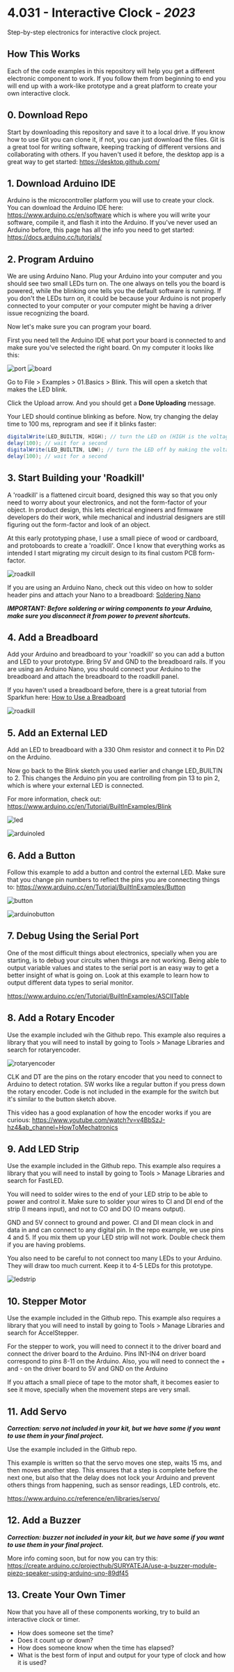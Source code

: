 # 4.031 - Interactive Clock - ***2023***

Step-by-step electronics for interactive clock project.

## How This Works

Each of the code examples in this repository will help you get a different electronic component to work. If you follow them from beginning to end you will end up with a work-like prototype and a great platform to create your own interactive clock.

## 0. Download Repo

Start by downloading this repository and save it to a local drive. If you know how to use Git you can clone it, if not, you can just download the files. Git is a great tool for writing software, keeping tracking of different versions and collaborating with others. If you haven't used it before, the desktop app is a great way to get started: https://desktop.github.com/

## 1. Download Arduino IDE

Arduino is the microcontroller platform you will use to create your clock. You can download the Arduino IDE here: https://www.arduino.cc/en/software which is where you will write your software, compile it, and flash it into the Arduino. If you've never used an Arduino before, this page has all the info you need to get started: https://docs.arduino.cc/tutorials/

## 2. Program Arduino

We are using Arduino Nano. Plug your Arduino into your computer and you should see two small LEDs turn on. The one always on tells you the board is powered, while the blinking one tells you the default software is running.  If you don't the LEDs turn on, it could be because your Arduino is not properly connected to your computer or your computer might be having a driver issue recognizing the board.

Now let's make sure you can program your board.

First you need tell the Arduino IDE what port your board is connected to and make sure you've selected the right board. On my computer it looks like this:

![port](https://github.com/marcelocoelho/4.031/blob/main/images/port.png)
![board](https://github.com/marcelocoelho/4.031/blob/main/images/board.png)

Go to File > Examples > 01.Basics > Blink. This will open a sketch that makes the LED blink.

Click the Upload arrow. And you should get a **Done Uploading** message.

Your LED should continue blinking as before. Now, try changing the delay time to 100 ms, reprogram and see if it blinks faster:

```java
digitalWrite(LED_BUILTIN, HIGH); // turn the LED on (HIGH is the voltage level)
delay(100); // wait for a second
digitalWrite(LED_BUILTIN, LOW); // turn the LED off by making the voltage LOW
delay(100); // wait for a second
```

## 3. Start Building your 'Roadkill'

A 'roadkill' is a flattened circuit board, designed this way so that you only need to worry about your electronics, and not the form-factor of your object. In product design, this lets electrical engineers and firmware developers do their work, while mechanical and industrial designers are still figuring out the form-factor and look of an object.

At this early prototyping phase, I use a small piece of wood or cardboard, and protoboards to create a 'roadkill'. Once I know that everything works as intended I start migrating my circuit design to its final custom PCB form-factor.

![roadkill](https://github.com/marcelocoelho/4.031/blob/main/images/roadkill.jpg)

If you are using an Arduino Nano, check out this video on how to solder header pins and attach your Nano to a breadboard:
[Soldering Nano](https://www.youtube.com/watch?v=wDbUChzxIrE&ab_channel=CodeandMake)

***IMPORTANT: Before soldering or wiring components to your Arduino, make sure you disconnect it from power to prevent shortcuts.***


## 4. Add a Breadboard

Add your Arduino and breadboard to your 'roadkill' so you can add a button and LED to your prototype. Bring 5V and GND to the breadboard rails. If you are using an Arduino Nano, you should connect your Arduino to the breadboard and attach the breadboard to the roadkill panel.

If you haven't used a breadboard before, there is a great tutorial from Sparkfun here: [How to Use a Breadboard](https://learn.sparkfun.com/tutorials/how-to-use-a-breadboard/all)

![roadkill](https://github.com/marcelocoelho/4.031/blob/main/images/breadboard.jpg)

## 5. Add an External LED

Add an LED to breadboard with a 330 Ohm resistor and connect it to Pin D2 on the Arduino.

Now go back to the Blink sketch you used earlier and change LED_BUILTIN to 2. This changes the Arduino pin you are controlling from pin 13 to pin 2, which is where your external LED is connected.

For more information, check out: https://www.arduino.cc/en/Tutorial/BuiltInExamples/Blink

![led](https://github.com/marcelocoelho/4.031/blob/main/images/led.jpg)


![arduinoled](https://github.com/marcelocoelho/4.031/blob/main/images/arduinoled.png)

## 6. Add a Button

Follow this example to add a button and control the external LED. Make sure that you change pin numbers to reflect the pins you are connecting things to: https://www.arduino.cc/en/Tutorial/BuiltInExamples/Button

![button](https://github.com/marcelocoelho/4.031/blob/main/images/button.jpg)

![arduinobutton](https://github.com/marcelocoelho/4.031/blob/main/images/arduinobutton.png)

## 7. Debug Using the Serial Port

One of the most difficult things about electronics, specially when you are starting, is to debug your circuits when things are not working. Being able to output variable values and states to the serial port is an easy way to get a better insight of what is going on. Look at this example to learn how to output different data types to serial monitor.

https://www.arduino.cc/en/Tutorial/BuiltInExamples/ASCIITable

## 8. Add a Rotary Encoder

Use the example included wih the Github repo. This example also requires a library that you will need to install by going to Tools > Manage Libraries and search for rotaryencoder.

![rotaryencoder](https://github.com/marcelocoelho/4.031/blob/main/A_RotaryEncoderModule/rotaryencoderlibrary.png)

CLK and DT are the pins on the rotary encoder that you need to connect to Arduino to detect rotation.
SW works like a regular button if you press down the rotary encoder. Code is not included in the example for the switch but it's similar to the button sketch above.

This video has a good explanation of how the encoder works if you are curious:
https://www.youtube.com/watch?v=v4BbSzJ-hz4&ab_channel=HowToMechatronics

## 9. Add LED Strip

Use the example included in the Github repo. This example also requires a library that you will need to install by going to Tools > Manage Libraries and search for FastLED.

You will need to solder wires to the end of your LED strip to be able to power and control it. Make sure to solder your wires to CI and DI end of the strip (I means input), and not to CO and DO (O means output).

GND and 5V connect to ground and power.
CI and DI mean clock in and data in and can connect to any digital pin.
In the repo example, we use pins 4 and 5. If you mix them up your LED strip will not work. Double check them if you are having problems.

You also need to be careful to not connect too many LEDs to your Arduino. They will draw too much current. Keep it to 4-5 LEDs for this prototype.

![ledstrip](https://github.com/marcelocoelho/4.031/blob/main/images/ledstrip.jpg)

## 10. Stepper Motor

Use the example included in the Github repo. This example also requires a library that you will need to install by going to Tools > Manage Libraries and search for AccelStepper.

For the stepper to work, you will need to connect it to the driver board and connect the driver board to the Arduino. Pins IN1-IN4 on driver board correspond to pins 8-11 on the Arduino. Also, you will need to connect the + and - on the driver board to 5V and GND on the Arduino

If you attach a small piece of tape to the motor shaft, it becomes easier to see it move, specially when the movement steps are very small.

## 11. Add Servo

***Correction: servo not included in your kit, but we have some if you want to use them in your final project.***

Use the example included in the Github repo.

This example is written so that the servo moves one step, waits 15 ms, and then moves another step. This ensures that a step is complete before the next one, but also that the delay does not lock your Arduino and prevent others things from happening, such as sensor readings, LED controls, etc.

https://www.arduino.cc/reference/en/libraries/servo/

## 12. Add a Buzzer

***Correction: buzzer not included in your kit, but we have some if you want to use them in your final project.***

More info coming soon, but for now you can try this:
https://create.arduino.cc/projecthub/SURYATEJA/use-a-buzzer-module-piezo-speaker-using-arduino-uno-89df45

## 13. Create Your Own Timer

Now that you have all of these components working, try to build an interactive clock or timer.

- How does someone set the time?
- Does it count up or down?
- How does someone know when the time has elapsed?
- What is the best form of input and output for your type of clock and how it is used?
